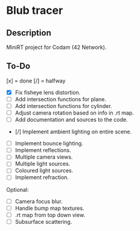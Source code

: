 # Blub tracer

## Description

MiniRT project for Codam (42 Network).

## To-Do

[x] = done
[/] = halfway

- [x] Fix fisheye lens distortion.
- [ ] Add intersection functions for plane.
- [ ] Add intersection functions for cylinder.
- [ ] Adjust camera rotation based on info in .rt map.
- [ ] Add documentation and sources to the code.
- [/] Implement ambient lighting on entire scene.
- [ ] Implement bounce lighting.
- [ ] Implement reflections.
- [ ] Multiple camera views.
- [ ] Multiple light sources.
- [ ] Coloured light sources.
- [ ] Implement refraction.

Optional:
- [ ] Camera focus blur.
- [ ] Handle bump map textures.
- [ ] .rt map from top down view.
- [ ] Subsurface scattering.
